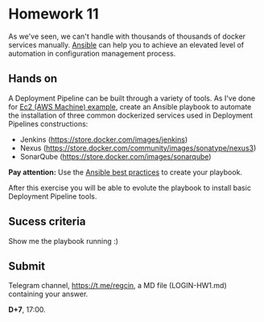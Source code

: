 # Homework 11

As we've seen, we can't handle with thousands of thousands of docker services manually. [Ansible](https://www.ansible.com/how-ansible-works) can help you to achieve an elevated level of automation in configuration management process.

## Hands on

 A Deployment Pipeline can be built through a variety of tools. As I've done for [Ec2 (AWS Machine) example](https://github.com/jfsc/sonar_aws), create an Ansible playbook to automate the installation of three common dockerized services used in Deployment Pipelines constructions:
 
  - Jenkins (https://store.docker.com/images/jenkins)
  - Nexus (https://store.docker.com/community/images/sonatype/nexus3)
  - SonarQube (https://store.docker.com/images/sonarqube)

  **Pay attention:** Use the [Ansible best practices](http://docs.ansible.com/ansible/latest/playbooks_best_practices.html#directory-layout) to create your playbook.

  After this exercise you will be able to evolute the playbook to install basic Deployment Pipeline tools.

## Sucess criteria
 Show me the playbook running :)

## Submit

Telegram channel, <https://t.me/regcin>, a MD file (LOGIN-HW1.md) containing your answer.

**D+7**, 17:00.
